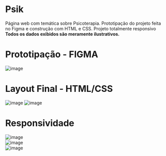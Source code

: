 # Psik
Página web com temática sobre Psicoterapia. Prototipação do projeto feita no Figma e construção com HTML e CSS. Projeto totalmente responsivo
<br>
<strong>Todos os dados exibidos são meramente ilustrativos.</strong>

# Prototipação - FIGMA
![image](https://user-images.githubusercontent.com/60004704/222584661-4e50123c-fb48-4212-8db3-82f29ff8a007.png)

# Layout Final - HTML/CSS
![image](https://user-images.githubusercontent.com/60004704/222584949-ce1965e2-f586-4b09-b371-c2112d5b028f.png)
![image](https://user-images.githubusercontent.com/60004704/222585032-3a9b5707-5077-4bb3-b53e-981fa9e14fc7.png)

# Responsividade
![image](https://user-images.githubusercontent.com/60004704/222585209-95e7c277-1d3c-4055-9a67-a67e681bba0f.png)
<br>
![image](https://user-images.githubusercontent.com/60004704/222585288-de702b8f-1683-4362-83cb-55172032c2bd.png)
<br>
![image](https://user-images.githubusercontent.com/60004704/222585364-ac318ad3-4a15-4e31-a414-03a8db869477.png)

